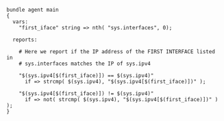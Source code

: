 ``` {.cfengine3 tangle="the_first_entry_in_sys_interfaces_matches_sys_ipv4.cf"}
bundle agent main
{
  vars:
    "first_iface" string => nth( "sys.interfaces", 0);

  reports:

    # Here we report if the IP address of the FIRST INTERFACE listed in
    # sys.interfaces matches the IP of sys.ipv4

    "$(sys.ipv4[$(first_iface)]) == $(sys.ipv4)"
      if => strcmp( $(sys.ipv4), "$(sys.ipv4[$(first_iface)])" );

    "$(sys.ipv4[$(first_iface)]) != $(sys.ipv4)"
      if => not( strcmp( $(sys.ipv4), "$(sys.ipv4[$(first_iface)])" ) );
}
```
